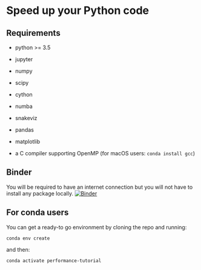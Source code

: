 # Speed up your Python code

## Requirements
- python >= 3.5
- jupyter
- numpy
- scipy
- cython
- numba
- snakeviz
- pandas
- matplotlib


- a C compiler supporting OpenMP
  (for macOS users: ``conda install gcc``)

## Binder
You will be required to have an internet connection but you will not have to
install any package locally.
[![Binder](https://mybinder.org/badge_logo.svg)](https://mybinder.org/v2/gh/jeremiedbb/tutorial-euroscipy-2019/master?filepath=tutorial.ipynb)

## For conda users
You can get a ready-to go environment by cloning the repo and running:
```
conda env create
```
and then:
```
conda activate performance-tutorial
```
